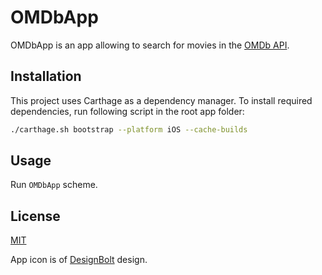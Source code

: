 # OMDbApp

OMDbApp is an app allowing to search for movies in the [OMDb API](https://www.omdbapi.com/).

## Installation

This project uses Carthage as a dependency manager. To install required dependencies, run following script in the root app folder:

```bash
./carthage.sh bootstrap --platform iOS --cache-builds
```

## Usage

Run `OMDbApp` scheme.

## License
[MIT](https://choosealicense.com/licenses/mit/)

App icon is of [DesignBolt](http://www.designbolts.com) design.
